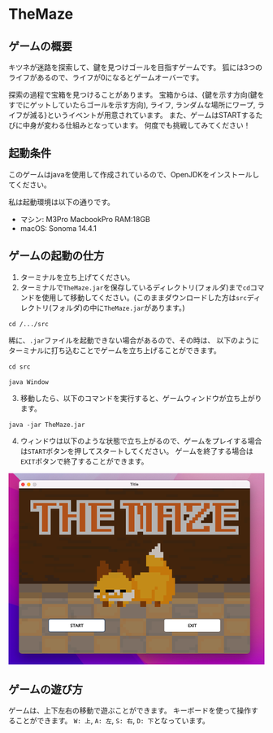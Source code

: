 # TheMaze

## ゲームの概要
キツネが迷路を探索して、鍵を見つけゴールを目指すゲームです。
狐には3つのライフがあるので、ライフが0になるとゲームオーバーです。

探索の過程で宝箱を見つけることがあります。
宝箱からは、{鍵を示す方向(鍵をすでにゲットしていたらゴールを示す方向), ライフ, ランダムな場所にワープ, ライフが減る}というイベントが用意されています。
また、ゲームはSTARTするたびに中身が変わる仕組みとなっています。
何度でも挑戦してみてください！

## 起動条件
このゲームはjavaを使用して作成されているので、OpenJDKをインストールしてください。

私は起動環境は以下の通りです。
* マシン: M3Pro MacbookPro RAM:18GB
* macOS: Sonoma 14.4.1


## ゲームの起動の仕方
1. ターミナルを立ち上げてください。
2. ターミナルで`TheMaze.jar`を保存しているディレクトリ(フォルダ)まで`cd`コマンドを使用して移動してください。(このままダウンロードした方は`src`ディレクトリ(フォルダ)の中に`TheMaze.jar`があります。)
```
cd /.../src
```

稀に、`.jar`ファイルを起動できない場合があるので、その時は、
以下のようにターミナルに打ち込むことでゲームを立ち上げることができます。

```
cd src
```
```
java Window
```

3. 移動したら、以下のコマンドを実行すると、ゲームウィンドウが立ち上がります。
```
java -jar TheMaze.jar
```

4. ウィンドウは以下のような状態で立ち上がるので、ゲームをプレイする場合は`START`ボタンを押してスタートしてください。
ゲームを終了する場合は`EXIT`ボタンで終了することができます。

![ゲームウィンドウ](./src_readme/start_window.png)


## ゲームの遊び方
ゲームは、上下左右の移動で遊ぶことができます。
キーボードを使って操作することができます。
`W: 上`, `A: 左`, `S: 右`, `D: 下`となっています。